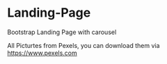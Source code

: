 # Landing-Page
Bootstrap Landing Page with carousel

All Picturtes from Pexels, you can download them via https://www.pexels.com